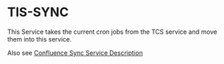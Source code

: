 # TIS-SYNC

This Service takes the current cron jobs from the TCS service and move them into this service.

Also see [Confluence Sync Service Description](https://hee-tis.atlassian.net/wiki/spaces/NTCS/pages/1263271954/Sync+Service)